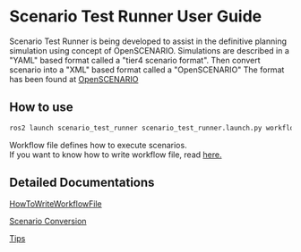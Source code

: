 # Scenario Test Runner User Guide

Scenario Test Runner is being developed to assist in the definitive planning
simulation using concept of OpenSCENARIO.
Simulations are described in a "YAML" based format called a "tier4 scenario format".
Then convert scenario into a "XML" based format called a "OpenSCENARIO" The format has been found at [OpenSCENARIO](http://www.openscenario.org/)


## How to use
```bash
ros2 launch scenario_test_runner scenario_test_runner.launch.py workflow:='$(find-pkg-share scenario_test_runner)/workflow_example.yaml' log_directory:='/tmp'
```
Workflow file defines how to execute scenarios.  
If you want to know how to write workflow file, read [here.](HowToWriteWorkflowFile.md)

## Detailed Documentations

[HowToWriteWorkflowFile](HowToWriteWorkflowFile.md)

[Scenario Conversion](ScenarioFormatConversion.md)

[Tips](Tips.md)